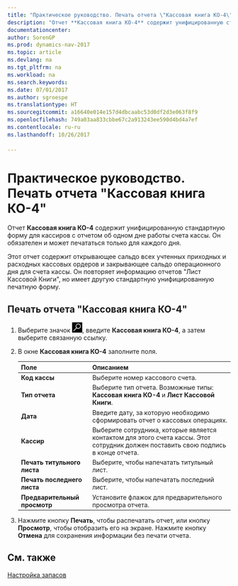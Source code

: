 ```yaml
---
title: "Практическое руководство. Печать отчета \"Кассовая книга КО-4\""
description: "Отчет **Кассовая книга КО-4** содержит унифицированную стандартную форму для кассиров с отчетом об одном дне работы счета кассы. Он обязателен и может печататься только для каждого дня."
documentationcenter: 
author: SorenGP
ms.prod: dynamics-nav-2017
ms.topic: article
ms.devlang: na
ms.tgt_pltfrm: na
ms.workload: na
ms.search.keywords: 
ms.date: 07/01/2017
ms.author: sgroespe
ms.translationtype: HT
ms.sourcegitcommit: a16640e014e157d4dbcaabc53d0df2d3e063f8f9
ms.openlocfilehash: 749a03aa833cbbe67c2a913243ee590d4bd4a7ef
ms.contentlocale: ru-ru
ms.lasthandoff: 10/26/2017

---
```

# <a name="how-to-print-the-cash-report-co-4-report"></a>Практическое руководство. Печать отчета "Кассовая книга КО-4"
Отчет **Кассовая книга КО-4** содержит унифицированную стандартную форму для кассиров с отчетом об одном дне работы счета кассы. Он обязателен и может печататься только для каждого дня.  

Этот отчет содержит открывающее сальдо всех учтенных приходных и расходных кассовых ордеров и закрывающее сальдо операционного дня для счета кассы. Он повторяет информацию отчетов "Лист Кассовой Книги", но имеет другую стандартную унифицированную печатную форму.  

## <a name="to-print-the-cash-report-co-4"></a>Печать отчета "Кассовая книга КО-4"  

1.  Выберите значок ![Поиск страницы или отчета](../../media/ui-search/search_small.png "Значок поиска страницы или отчета"), введите **Кассовая книга КО-4**, а затем выберите связанную ссылку.  
2.  В окне **Кассовая книга КО-4** заполните поля.  

    |Поле|Описанием|  
    |---------------------------------|---------------------------------------|  
    |**Код кассы**|Выберите номер кассового счета.|  
    |**Тип отчета**|Выберите тип отчета. Возможные типы: **Кассовая книга КО-4** и **Лист Кассовой Книги**.|  
    |**Дата**|Введите дату, за которую необходимо сформировать отчет о кассовых операциях.|  
    |**Кассир**|Выберите сотрудника, которые является контактом для этого счета кассы. Этот сотрудник должен поставить свою подпись в конце отчета.|  
    |**Печать титульного листа**|Выберите, чтобы напечатать титульный лист.|  
    |**Печать последнего листа**|Выберите, чтобы напечатать последний лист.|  
    |**Предварительный просмотр**|Установите флажок для предварительного просмотра отчета.|  

3.  Нажмите кнопку **Печать**, чтобы распечатать отчет, или кнопку **Просмотр**, чтобы отобразить его на экране. Нажмите кнопку **Отмена** для сохранения информации без печати отчета.  

## <a name="see-also"></a>См. также  
 [Настройка запасов](../../inventory-setup-inventory.md)

